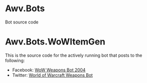 # Awv.Bots
Bot source code

# Awv.Bots.WoWItemGen

This is the source code for the actively running bot that posts to the following:
- Facebook: [WoW Weapons Bot 2004][fb]
- Twitter: [World of Warcraft Weapons Bot][twitter]

[fb]:https://www.facebook.com/pg/WoWWeaponsBot
[twitter]:https://twitter.com/WoWWeaponsBot
